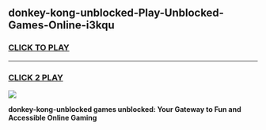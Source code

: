 
## donkey-kong-unblocked-Play-Unblocked-Games-Online-i3kqu
<h3>
<a href="https://premium76.site?title=donkey-kong-unblocked&ref=25A">CLICK TO PLAY</a></h3>
<hr>

<h3>
<a href="https://premium76.site?title=donkey-kong-unblocked&ref=25A">CLICK 2 PLAY</a>
  
</h3>

<a href="https://premium76.site?title=donkey-kong-unblocked&ref=25A"><img src="https://clearcache.store/games.png"></a>


**donkey-kong-unblocked games unblocked: Your Gateway to Fun and Accessible Online Gaming**
